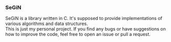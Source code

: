 ### SeGiN
SeGiN is a library written in C. It's supposed to provide implementations of various algorithms and data structures.  
This is just my personal project. If you find any bugs or have suggestions on how to improve the code, feel free to open an issue or pull a request.  